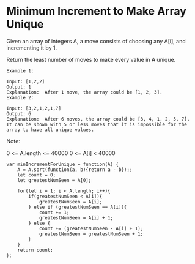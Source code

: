 # Minimum Increment to Make Array Unique

Given an array of integers A, a move consists of choosing any A[i], and incrementing it by 1.

Return the least number of moves to make every value in A unique.

 ```
 Example 1:

 Input: [1,2,2]
 Output: 1
 Explanation:  After 1 move, the array could be [1, 2, 3].
 Example 2:

 Input: [3,2,1,2,1,7]
 Output: 6
 Explanation:  After 6 moves, the array could be [3, 4, 1, 2, 5, 7].
 It can be shown with 5 or less moves that it is impossible for the array to have all unique values.
 ```

 Note:

0 <= A.length <= 40000
0 <= A[i] < 40000


```
var minIncrementForUnique = function(A) {
    A = A.sort(function(a, b){return a - b});;
    let count = 0;
    let greatestNumSeen = A[0];

    for(let i = 1; i < A.length; i++){
        if(greatestNumSeen < A[i]){
            greatestNumSeen = A[i];
        } else if (greatestNumSeen == A[i]){
            count += 1;
            greatestNumSeen = A[i] + 1;
        } else {
            count += (greatestNumSeen - A[i] + 1);
            greatestNumSeen = greatestNumSeen + 1;
        }
    }
    return count;
};

```
